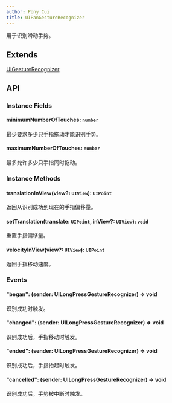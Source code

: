 ```yaml
---
author: Pony Cui
title: UIPanGestureRecognizer
---
```


用于识别滑动手势。

## Extends

[UIGestureRecognizer](./api-uikit-uigesturerecognizer.md)

## API

### Instance Fields

#### minimumNumberOfTouches: `number`
最少要求多少只手指拖动才能识别手势。

#### maximumNumberOfTouches: `number`
最多允许多少只手指同时拖动。

### Instance Methods

#### translationInView(view?: `UIView`): `UIPoint`
返回从识别成功到现在的手指偏移量。

#### setTranslation(translate: `UIPoint`, inView?: `UIView`): `void`
重置手指偏移量。

#### velocityInView(view?: `UIView`): `UIPoint`
返回手指移动速度。

### Events

#### "began": (sender: UILongPressGestureRecognizer) => void
识别成功时触发。

#### "changed": (sender: UILongPressGestureRecognizer) => void
识别成功后，手指移动时触发。

#### "ended": (sender: UILongPressGestureRecognizer) => void
识别成功后，手指抬起时触发。

#### "cancelled": (sender: UILongPressGestureRecognizer) => void
识别成功后，手势被中断时触发。
